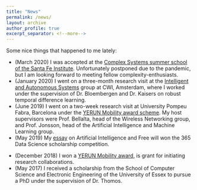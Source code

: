 ```yaml
---
title: "News"
permalink: /news/
layout: archive
author_profile: true
excerpt_separator: <!--more-->
---
```


Some nice things that happened to me lately:

* (March 2020) I was accepted at the [Complex Systems summer school of the Santa Fe Institute](https://www.santafe.edu/engage/learn/schools/sfi-complex-systems-summer-school). Unfortunately postponed due to the pandemic, but I am looking forward to meeting fellow complexity-enthusiasts.
* (January 2020) I went on a three-month research visit at the [Intelligent and Autonomous Systems](https://www.cwi.nl/research/groups/intelligent-and-autonomous-systems) group at CWI, Amsterdam, where I worked under the supervision of Dr. Bloembergen and Dr. Kaisers on robust temporal difference learning.
* (June 2019) I went on a two-week research visit at University Pompeu Fabra, Barcelona under the [YERUN Mobility award scheme](https://www.yerun.eu/2019/10/its-open-the-3rd-yerun-research-mobility-awards-call-2019-2020/). My host supervisors were Prof. Bellalta, head of the Wireless Networking group, and Prof. Jonsson, head of the Artificial Intelligence and Machine Learning group.
* (May 2019) My [essay](https://365datascience.com/eleni-nisioti-scholarship-winner/) on Artificial Intelligence and Free will won the 365 Data Science scholarship competition.
<!--more-->
* (December 2018) I won a [YERUN Mobility award](https://www.yerun.eu/2019/10/its-open-the-3rd-yerun-research-mobility-awards-call-2019-2020/), is grant for initiating research collaborations.
* (May 2017) I received a scholarship from the School of Computer Science and Electronic Engineering of the University of Essex to pursue a PhD under the supervision of Dr. Thomos.
